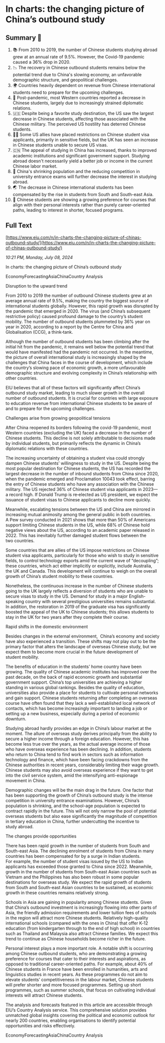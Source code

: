 # In charts: the changing picture of China’s outbound study

## Summary 🤖

1. 📚 From 2010 to 2019, the number of Chinese students studying abroad grew at an annual rate of 9.5%. However, the Covid-19 pandemic caused a 36% drop in 2020.
2. 📉 The recovery in Chinese outbound students remains below the potential trend due to China's slowing economy, an unfavorable demographic structure, and geopolitical challenges.
3. 🌍 Countries heavily dependent on revenue from Chinese international students need to prepare for the upcoming challenges.
4. 👥 Post-pandemic, most Western countries reported a decrease in Chinese students, largely due to increasingly strained diplomatic relations.
5. 🇺🇸 Despite being a favorite study destination, the US saw the largest decrease in Chinese students, affecting those associated with the Chinese military. The perceived US hostility has deterred Chinese students.
6. 👨‍🎓 Some US allies have placed restrictions on Chinese student visa applicants, primarily in sensitive fields, but the UK has seen an increase in Chinese students unable to secure US visas.
7. 🇨🇳 The appeal of studying in China has increased, thanks to improved academic institutions and significant government support. Studying abroad doesn't necessarily yield a better job or income in the current Chinese labor market.
8. 👶 China's shrinking population and the reducing competition in university entrance exams will further decrease the interest in studying abroad.
9. 🌏 The decrease in Chinese international students has been compensated by the rise in students from South and South-east Asia.
10. 🎨 Chinese students are showing a growing preference for courses that align with their personal interests rather than purely career-oriented paths, leading to interest in shorter, focused programs.

## Full Text

[https://www.eiu.com/n/in-charts-the-changing-picture-of-chinas-outbound-study/](https://www.eiu.com/n/in-charts-the-changing-picture-of-chinas-outbound-study/)

*10:21 PM, Monday, July 08, 2024*

In charts: the changing picture of China’s outbound study

EconomyForecastingAsiaChinaCountry Analysis

Disruption to the upward trend

From 2010 to 2019 the number of outbound Chinese students grew at an average annual rate of 9.5%, making the country the biggest source of international students globally. However, this rapid growth was disrupted by the pandemic that emerged in 2020. The virus (and China’s subsequent restrictive policy) caused profound damage to the country’s student mobility. The number of outbound students plummeted by 36% year on year in 2020, according to a report by the Centre for China and Globalisation (CCG), a think‑tank.

Although the number of outbound students has been climbing after the initial hit from the pandemic, it remains well below the potential trend that would have manifested had the pandemic not occurred. In the meantime, the picture of overall international study is increasingly shaped by the challenges that China faces in the course of development, which include the country’s slowing pace of economic growth, a more unfavourable demographic structure and evolving complexity in China’s relationship with other countries.

EIU believes that all of these factors will significantly affect China’s outbound study market, leading to much slower growth in the overall number of outbound students. It is crucial for countries with large exposure to education revenue from international Chinese students to be aware of and to prepare for the upcoming challenges.

Challenges arise from growing geopolitical tensions

After China reopened its borders following the covid-19 pandemic, most Western countries (excluding the UK) faced a decrease in the number of Chinese students. This decline is not solely attributable to decisions made by individual students, but primarily reflects the dynamic in China’s diplomatic relations with these countries.

The increasing uncertainty of obtaining a student visa could strongly dampen Chinese students’ willingness to study in the US. Despite being the most popular destination for Chinese students, the US has recorded the largest decrease in the number of inbound students from China since 2020, when the pandemic emerged and Proclamation 10043 took effect, barring the entry of Chinese students who have any association with the Chinese military. The US rejected 36% of Chinese student visa applicants in 2023—a record high. If Donald Trump is re‑elected as US president, we expect the issuance of student visas to Chinese applicants to decline more quickly.

Meanwhile, escalating tensions between the US and China are mirrored in increasing mutual animosity among the general public in both countries.  A Pew survey conducted in 2021 shows that more than 50% of Americans support limiting Chinese students in the US, while 68% of Chinese hold negative views about the US, according to an academic paper released in 2022. This has inevitably further damaged student flows between the two countries.

Some countries that are allies of the US impose restrictions on Chinese student visa applicants, particularly for those who wish to study in sensitive fields, to control technology exports amid the current wave of “decoupling”; these countries, which act either implicitly or explicitly, include Australia, the UK and Canada. This development will continue to weigh on the overall growth of China’s student mobility to these countries.

Nonetheless, the continuous increase in the number of Chinese students going to the UK largely reflects a diversion of students who are unable to secure visas to study in the US. Demand for study in a major English-speaking country with several prestigious universities remains substantial. In addition, the restoration in 2019 of the graduate visa has significantly boosted the appeal of the UK to Chinese students; this allows students to stay in the UK for two years after they complete their course.

Rapid shifts in the domestic environment

Besides changes in the external environment,  China’s economy and society have also experienced a transition. These shifts may not play out to be the primary factor that alters the landscape of overseas Chinese study, but we expect them to become more crucial in the future development of student mobility.

The benefits of education in the students’ home country have been growing. The quality of Chinese academic institutes has improved over the past decade, on the back of rapid economic growth and substantial government support. China’s top universities are achieving a higher standing in various global rankings. Besides the quality of education, universities also provide a place for students to cultivate personal networks and gain support. Chinese students returning after completing an overseas course have often found that they lack a well-established local network of contacts, which has become increasingly important to landing a job or setting up a new business, especially during a period of economic downturn.

Studying abroad hardly provides an edge in China’s labour market at the moment. The allure of overseas study derives principally from the ability to secure a higher income through a foreign education. However, this has become less true over the years, as the actual average income of those who have overseas experience has been declining. In addition, students who return to China tend to find work in sectors such as information technology and finance, which have been facing crackdowns from the Chinese authorities in recent years, considerably limiting their wage growth. Chinese students may also avoid overseas experience if they want to get into the civil service system, amid the intensifying anti-espionage movement in China.

Demographic changes will be the main drag in the future. One factor that has been supporting the growth of China’s outbound study is the intense competition in university entrance examinations. However, China’s population is shrinking, and the school-age population is expected to contract rapidly in the future. This will not only narrow the pool of potential overseas students but also ease significantly the magnitude of competition in tertiary education in China, further undercutting the incentive to study abroad.

The changes provide opportunities

There has been rapid growth in the number of students from South and South-east Asia. The declining enrolment of students from China in many countries has been compensated for by a surge in Indian students. For example, the number of student visas issued by the US to Indian applicants has exceeded those granted to China since 2022. Meanwhile, growth in the number of students from South-east Asian countries such as Vietnam and the Philippines has also been robust in some popular destinations for overseas study. We expect the rapid growth of students from South and South-east Asian countries to be sustained, as economic growth in these countries remains relatively strong.

Schools in Asia are gaining in popularity among Chinese students. Given that China’s outbound investment is increasingly flowing into other parts of Asia, the friendly admission requirements and lower tuition fees of schools in the region will attract more Chinese students. Relatively high-quality international schools (compared with the ones in China) that offer K‑12 education (from kindergarten through to the end of high school) in countries such as Thailand and Malaysia also attract Chinese families. We expect this trend to continue as Chinese households become richer in the future.

Personal interest plays a more important role. A notable shift is occurring among Chinese outbound students, who are demonstrating a growing preference for courses that cater to their interests and aspirations, as opposed to traditional career-oriented paths. For example, about 40% of Chinese students in France have been enrolled in humanities, arts and linguistics studies in recent years. As these programmes do not aim to elevate students’ competitiveness in the labour market, Chinese students will prefer shorter and more focused programmes. Setting up short programmes, such as summer schools, that focus on cultivating individual interests will attract Chinese students.

The analysis and forecasts featured in this article are accessible through EIU’s Country Analysis service. This comprehensive solution provides unmatched global insights covering the political and economic outlook for nearly 200 countries, enabling organisations to identify potential opportunities and risks effectively.

EconomyForecastingAsiaChinaCountry Analysis

